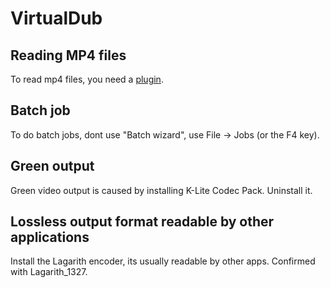 # VirtualDub

## Reading MP4 files

To read mp4 files, you need a
[plugin](https://sourceforge.net/projects/virtualdubffmpeginputplugin/files/latest/download).

## Batch job

To do batch jobs, dont use "Batch wizard", use File -> Jobs (or the F4 key).

## Green output

Green video output is caused by installing K-Lite Codec Pack. Uninstall it.

## Lossless output format readable by other applications

Install the Lagarith encoder, its usually readable by other apps. Confirmed with
Lagarith_1327.
